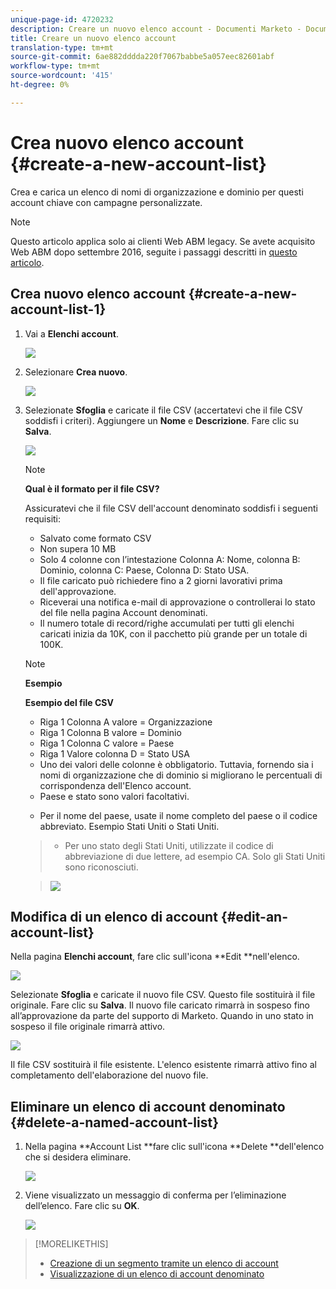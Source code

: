 ```yaml
---
unique-page-id: 4720232
description: Creare un nuovo elenco account - Documenti Marketo - Documentazione prodotto
title: Creare un nuovo elenco account
translation-type: tm+mt
source-git-commit: 6ae882dddda220f7067babbe5a057eec82601abf
workflow-type: tm+mt
source-wordcount: '415'
ht-degree: 0%

---
```



# Crea nuovo elenco account {#create-a-new-account-list}

Crea e carica un elenco di nomi di organizzazione e dominio per questi account chiave con campagne personalizzate.

>[!NOTE]
>
>Questo articolo applica solo ai clienti Web ABM legacy. Se avete acquisito Web ABM dopo settembre 2016, seguite i passaggi descritti in [questo articolo](https://docs.marketo.com/display/DOCS/Account+Lists#AccountLists-CreateaNewAccountList).

## Crea nuovo elenco account {#create-a-new-account-list-1}

1. Vai a **Elenchi account**.

   ![](assets/dropdown-account-lists-hand.jpg)

1. Selezionare **Crea nuovo**.

   ![](assets/create-new-account-list-hand.jpg)

1. Selezionate **Sfoglia** e caricate il file CSV (accertatevi che il file CSV soddisfi i criteri). Aggiungere un **Nome** e **Descrizione**. Fare clic su **Salva**.

   ![](assets/create-account-list-hands.jpg)

   >[!NOTE]
   >
   >**Qual è il formato per il file CSV?**
   >
   >
   >Assicuratevi che il file CSV dell&#39;account denominato soddisfi i seguenti requisiti:
   >
   >* Salvato come formato CSV
   >* Non supera 10 MB
   >* Solo 4 colonne con l’intestazione Colonna A: Nome, colonna B: Dominio, colonna C: Paese, Colonna D: Stato USA.
   >* Il file caricato può richiedere fino a 2 giorni lavorativi prima dell&#39;approvazione.
   >* Riceverai una notifica e-mail di approvazione o controllerai lo stato del file nella pagina Account denominati.
   >* Il numero totale di record/righe accumulati per tutti gli elenchi caricati inizia da 10K, con il pacchetto più grande per un totale di 100K.


   >[!NOTE]
   >
   >**Esempio**
   >
   >**Esempio del file CSV**
   >
   >* Riga 1 Colonna A valore = Organizzazione
   >* Riga 1 Colonna B valore = Dominio
   >* Riga 1 Colonna C valore = Paese
   >* Riga 1 Valore colonna D = Stato USA
   >* Uno dei valori delle colonne è obbligatorio. Tuttavia, fornendo sia i nomi di organizzazione che di dominio si migliorano le percentuali di corrispondenza dell&#39;Elenco account.
   >* Paese e stato sono valori facoltativi.

      >
      >  
   * Per il nome del paese, usate il nome completo del paese o il codice abbreviato. Esempio Stati Uniti o Stati Uniti.
   >  * Per uno stato degli Stati Uniti, utilizzate il codice di abbreviazione di due lettere, ad esempio CA. Solo gli Stati Uniti sono riconosciuti.

   >    
   >![](assets/image2015-2-25-12-3a19-3a10.png)

## Modifica di un elenco di account {#edit-an-account-list}

Nella pagina **Elenchi account**, fare clic sull&#39;icona **Edit **nell&#39;elenco.

![](assets/create-new-account-list-edit.jpg)

Selezionate **Sfoglia** e caricate il nuovo file CSV. Questo file sostituirà il file originale. Fare clic su **Salva**. Il nuovo file caricato rimarrà in sospeso fino all’approvazione da parte del supporto di Marketo. Quando in uno stato in sospeso il file originale rimarrà attivo.

![](assets/set-account-list-edit-hands.jpg)

Il file CSV sostituirà il file esistente. L&#39;elenco esistente rimarrà attivo fino al completamento dell&#39;elaborazione del nuovo file.

## Eliminare un elenco di account denominato {#delete-a-named-account-list}

1. Nella pagina **Account List **fare clic sull&#39;icona **Delete **dell&#39;elenco che si desidera eliminare.

   ![](assets/create-new-account-list-delete.jpg)

1. Viene visualizzato un messaggio di conferma per l’eliminazione dell’elenco. Fare clic su **OK**.

   ![](assets/delete-notification-hand.jpg)

>[!MORELIKETHIS]
>
>* [Creazione di un segmento tramite un elenco di account](create-a-segment-using-an-account-list.md)
>* [Visualizzazione di un elenco di account denominato](https://docs.marketo.com/pages/viewpage.action?pageid=4720244)

